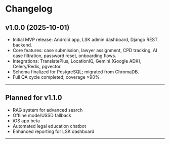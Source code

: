 # Changelog


## v1.0.0 (2025-10-01)

- Initial MVP release: Android app, LSK admin dashboard, Django REST backend.
- Core features: case submission, lawyer assignment, CPD tracking, AI case filtration, password reset, onboarding flows.
- Integrations: TranslatePlus, LocationIQ, Gemini (Google ADK), Celery/Redis, pgvector.
- Schema finalized for PostgreSQL; migrated from ChromaDB.
- Full QA cycle completed; coverage >90%.

---

## Planned for v1.1.0

- RAG system for advanced search
- Offline mode/USSD fallback
- iOS app beta
- Automated legal education chatbot
- Enhanced reporting for LSK dashboard

---
